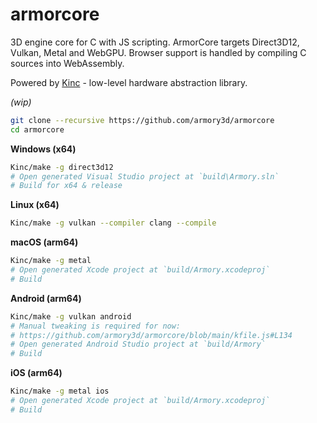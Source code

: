 # armorcore

3D engine core for C with JS scripting. ArmorCore targets Direct3D12, Vulkan, Metal and WebGPU. Browser support is handled by compiling C sources into WebAssembly.

Powered by [Kinc](https://github.com/Kode/Kinc) - low-level hardware abstraction library.

*(wip)*

```bash
git clone --recursive https://github.com/armory3d/armorcore
cd armorcore
```

**Windows (x64)**
```bash
Kinc/make -g direct3d12
# Open generated Visual Studio project at `build\Armory.sln`
# Build for x64 & release
```

**Linux (x64)**
```bash
Kinc/make -g vulkan --compiler clang --compile
```

**macOS (arm64)**
```bash
Kinc/make -g metal
# Open generated Xcode project at `build/Armory.xcodeproj`
# Build
```

**Android (arm64)**
```bash
Kinc/make -g vulkan android
# Manual tweaking is required for now:
# https://github.com/armory3d/armorcore/blob/main/kfile.js#L134
# Open generated Android Studio project at `build/Armory`
# Build
```

**iOS (arm64)**
```bash
Kinc/make -g metal ios
# Open generated Xcode project at `build/Armory.xcodeproj`
# Build
```
